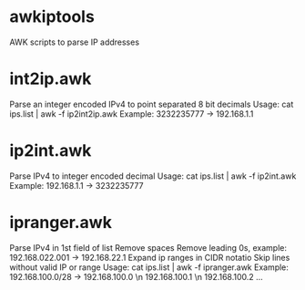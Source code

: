 # awkiptools
AWK scripts to parse IP addresses

# int2ip.awk
Parse an integer encoded IPv4 to point separated 8 bit decimals
Usage: cat ips.list | awk -f ip2int2ip.awk
Example: 3232235777 -> 192.168.1.1

# ip2int.awk
Parse IPv4 to integer encoded decimal
Usage: cat ips.list | awk -f ip2int.awk
Example: 192.168.1.1 -> 3232235777

# ipranger.awk
Parse IPv4 in 1st field of list
Remove spaces
Remove leading 0s, example: 192.168.022.001 -> 192.168.22.1
Expand ip ranges in CIDR notatio
Skip lines without valid IP or range
Usage: cat ips.list | awk -f ipranger.awk
Example: 192.168.100.0/28 -> 192.168.100.0 \n 192.168.100.1 \n 192.168.100.2 ...
